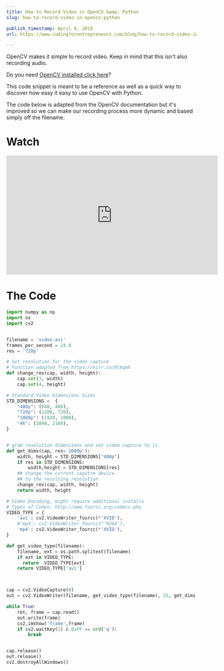 ```yaml
---
title: How to Record Video in OpenCV &amp; Python
slug: how-to-record-video-in-opencv-python

publish_timestamp: April 9, 2018
url: https://www.codingforentrepreneurs.com/blog/how-to-record-video-in-opencv-python/

---
```



OpenCV makes it simple to record video. Keep in mind that this isn't also recording audio.

Do you need [OpenCV installed click here](https://www.codingforentrepreneurs.com/blog/install-opencv-3-for-python-on-windows/)?

This code snippet is meant to be a reference as well as a quick way to discover how easy it easy to use OpenCV with Python.

The code below is adapted from the OpenCV documentation but it's improved so we can make our recording process more dynamic and based simply off the filename.
# Watch
<iframe width="560" height="315" src="https://www.youtube.com/embed/1eHQIu4r0Bc" frameborder="0" allow="autoplay; encrypted-media" allowfullscreen></iframe>

# The Code

```python
import numpy as np
import os
import cv2


filename = 'video.avi'
frames_per_second = 24.0
res = '720p'

# Set resolution for the video capture
# Function adapted from https://kirr.co/0l6qmh
def change_res(cap, width, height):
    cap.set(3, width)
    cap.set(4, height)

# Standard Video Dimensions Sizes
STD_DIMENSIONS =  {
    "480p": (640, 480),
    "720p": (1280, 720),
    "1080p": (1920, 1080),
    "4k": (3840, 2160),
}


# grab resolution dimensions and set video capture to it.
def get_dims(cap, res='1080p'):
    width, height = STD_DIMENSIONS["480p"]
    if res in STD_DIMENSIONS:
        width,height = STD_DIMENSIONS[res]
    ## change the current caputre device
    ## to the resulting resolution
    change_res(cap, width, height)
    return width, height

# Video Encoding, might require additional installs
# Types of Codes: http://www.fourcc.org/codecs.php
VIDEO_TYPE = {
    'avi': cv2.VideoWriter_fourcc(*'XVID'),
    #'mp4': cv2.VideoWriter_fourcc(*'H264'),
    'mp4': cv2.VideoWriter_fourcc(*'XVID'),
}

def get_video_type(filename):
    filename, ext = os.path.splitext(filename)
    if ext in VIDEO_TYPE:
      return  VIDEO_TYPE[ext]
    return VIDEO_TYPE['avi']



cap = cv2.VideoCapture(0)
out = cv2.VideoWriter(filename, get_video_type(filename), 25, get_dims(cap, res))

while True:
    ret, frame = cap.read()
    out.write(frame)
    cv2.imshow('frame',frame)
    if cv2.waitKey(1) & 0xFF == ord('q'):
        break


cap.release()
out.release()
cv2.destroyAllWindows()
```
